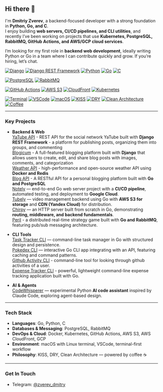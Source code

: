 ## Hi there 👋

I'm **Dmitriy Zverev**, a backend-focused developer with a strong foundation in **Python, Go, and C**.  
I enjoy building **web servers, CI/CD pipelines, and CLI utilities**, and recently I’ve been working on projects that use **Kubernetes, PostgreSQL, RabbitMQ, GitHub Actions, and AWS/GCP cloud services**.  

I’m looking for my first role in **backend web development**, ideally writing Python or Go in a team where I can contribute quickly and grow. If you’re hiring, let’s chat.  

<p align="left">
  <!-- Core Languages -->
  <a href="https://www.djangoproject.com/"><img alt="Django" src="https://img.shields.io/badge/Django-5.1+-092E20?logo=django&logoColor=white"></a>
  <a href="https://www.django-rest-framework.org/"><img alt="Django REST Framework" src="https://img.shields.io/badge/DRF-3.15+-A30000?logo=django&logoColor=white"></a>
  <a href="https://www.python.org/"><img alt="Python" src="https://img.shields.io/badge/Python-3.11+-3776AB?logo=python&logoColor=white"></a>
  <a href="https://go.dev/"><img alt="Go" src="https://img.shields.io/badge/Go-1.22+-00ADD8?logo=go&logoColor=white"></a>
  <a href="https://en.cppreference.com/w/c"><img alt="C" src="https://img.shields.io/badge/C-Language-A8B9CC?logo=c&logoColor=white"></a>

  <!-- Databases / Infra -->
  <a href="https://www.postgresql.org/"><img alt="PostgreSQL" src="https://img.shields.io/badge/PostgreSQL-15+-4169E1?logo=postgresql&logoColor=white"></a>
  <a href="https://www.rabbitmq.com/"><img alt="RabbitMQ" src="https://img.shields.io/badge/RabbitMQ-Messaging-FF6600?logo=rabbitmq&logoColor=white"></a>

  <!-- DevOps / Cloud -->
  <a href="https://github.com/features/actions"><img alt="GitHub Actions" src="https://img.shields.io/badge/CI%2FCD-GitHub%20Actions-2088FF?logo=githubactions&logoColor=white"></a>
  <a href="https://aws.amazon.com/s3/"><img alt="AWS S3" src="https://img.shields.io/badge/Storage-AWS%20S3-569A31?logo=amazonaws&logoColor=white"></a>
  <a href="https://aws.amazon.com/cloudfront/"><img alt="CloudFront" src="https://img.shields.io/badge/CDN-AWS%20CloudFront-FF9900?logo=amazonaws&logoColor=white"></a>
  <a href="https://kubernetes.io/"><img alt="Kubernetes" src="https://img.shields.io/badge/Orchestration-Kubernetes-326CE5?logo=kubernetes&logoColor=white"></a>

  <!-- Environment / Style -->
  <a href="#"><img alt="Terminal" src="https://img.shields.io/badge/Workflow-Terminal-black?logo=gnu-bash&logoColor=white"></a>
  <a href="#"><img alt="VSCode" src="https://img.shields.io/badge/Editor-VSCode-007ACC?logo=visual-studio-code&logoColor=white"></a>
  <a href="#"><img alt="macOS" src="https://img.shields.io/badge/OS-macOS-000000?logo=apple&logoColor=white"></a>
  <a href="#"><img alt="KISS" src="https://img.shields.io/badge/Philosophy-KISS-ff69b4"></a>
  <a href="#"><img alt="DRY" src="https://img.shields.io/badge/Philosophy-DRY-blueviolet"></a>
  <a href="#"><img alt="Clean Architecture" src="https://img.shields.io/badge/Architecture-Clean-brightgreen"></a>
  <a href="#"><img alt="Coffee" src="https://img.shields.io/badge/Coffee-Driven-6f4e37?logo=buymeacoffee&logoColor=white"></a>
</p>

---

### Key Projects

- **Backend & Web** \
  [YaTube API](https://github.com/dmitriy-zverev/yatube_api) - REST API for the social network YaTube built with **Django REST Framework** - a platform for publishing posts, organizing them into groups, and commenting \
  [Blogicum](https://github.com/dmitriy-zverev/blogicum) - A full-featured blogging platform built with **Django** that allows users to create, edit, and share blog posts with images, comments, and categorization \
  [Weather API](https://github.com/dmitriy-zverev/weather-api) - high-performance and open-source weather API using **Docker and Redis** \
  [Blog API](https://github.com/dmitriy-zverev/blog-api) - A RESTful API for a personal blogging platform built with **Go and PostgreSQL** \
  [Notely](https://github.com/dmitriy-zverev/notely) — end-to-end Go web server project with a **CI/CD pipeline**, automated testing, and deployment to **Google Cloud**.  \
  [Tubely](https://github.com/dmitriy-zverev/tubely) — video management backend using Go with **AWS S3 for storage** and **CDN (Yandex Cloud)** for distribution.  \
  [Chirpy](https://github.com/dmitriy-zverev/chirpy) — an HTTP server built from scratch in Go, demonstrating **routing, middleware, and backend fundamentals**. \
  [Peril](https://github.com/dmitriy-zverev/peril) - a distributed real-time strategy game built with **Go and RabbitMQ**, featuring pub/sub messaging architecture.

- **CLI Tools**  
  [Task Tracker CLI](https://github.com/dmitriy-zverev/Task-Tracker-CLI) — command-line task manager in Go with structured design and persistence.  
  [Pokedex CLI](https://github.com/dmitriy-zverev/pokedex-cli) — interactive Go CLI app integrating with an API, featuring caching and command patterns.\
  [Github Activity CLI](https://github.com/dmitriy-zverev/github-activity) - command-line tool for looking through github activities of a user.\
  [Expense Tracker CLI](https://github.com/dmitriy-zverev/expense-tracker) - powerful, lightweight command-line expense tracking application built with Go.

- **AI & Agents**  
  [CodeWhisperer](https://github.com/dmitriy-zverev/code-ai-agent) — experimental Python **AI code assistant** inspired by Claude Code, exploring agent-based design.  

---

### Tech Stack

- **Languages**: Go, Python, C  
- **Databases & Messaging**: PostgreSQL, RabbitMQ  
- **DevOps & Cloud**: Docker, Kubernetes, GitHub Actions, AWS S3, AWS CloudFront, GCP  
- **Environment**: macOS with Linux terminal, VSCode, terminal-first workflow  
- **Philosophy**: KISS, DRY, Clean Architecture — powered by coffee ☕  

---

### Get In Touch  

- Telegram: [@zverev_dmitry](https://t.me/zverev_dmitry)  
